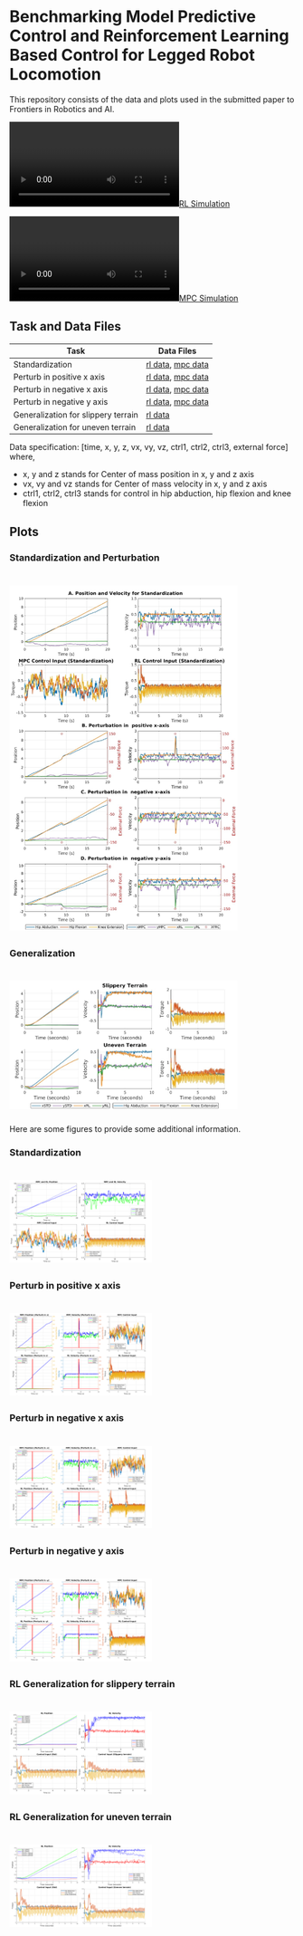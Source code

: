 # Benchmarking Model Predictive Control and Reinforcement Learning Based Control for Legged Robot Locomotion

This repository consists of the data and plots used in the submitted paper to Frontiers in Robotics and AI.

[![RL Simulation](Other-Docs/RL.mp4)](https://github.com/user-attachments/assets/c5c8230d-ff8f-4a35-ab8a-036610818b94) 

[![MPC Simulation](Other-Docs/MPC.mp4)](https://github.com/user-attachments/assets/56968def-0bb1-480a-aa2b-e96e86f05cfc)

## Task and Data Files

| Task                                   | Data Files          |
|----------------------------------------|---------------------|
| Standardization                        | [rl data](https://github.com/RoLACLab/mpc-and-rl-benchmark/blob/06af2fd530b7c5fd58f7b27535bce1186b592310/1.%20Standardization%20and%20Perturbation/1.Standardization/RL_standardization.csv), [mpc data](https://github.com/RoLACLab/mpc-and-rl-benchmark/blob/06af2fd530b7c5fd58f7b27535bce1186b592310/1.%20Standardization%20and%20Perturbation/1.Standardization/MPC_standardization1.csv) |
| Perturb in positive x axis             | [rl data](https://github.com/RoLACLab/mpc-and-rl-benchmark/blob/06af2fd530b7c5fd58f7b27535bce1186b592310/1.%20Standardization%20and%20Perturbation/2.%20Perturb%20in%20positive%20x%20axis/rl%20data.csv), [mpc data](https://github.com/RoLACLab/mpc-and-rl-benchmark/blob/06af2fd530b7c5fd58f7b27535bce1186b592310/1.%20Standardization%20and%20Perturbation/2.%20Perturb%20in%20positive%20x%20axis/mpc%20data.csv) |
| Perturb in negative x axis             | [rl data](https://github.com/RoLACLab/mpc-and-rl-benchmark/blob/06af2fd530b7c5fd58f7b27535bce1186b592310/1.%20Standardization%20and%20Perturbation/3.%20Perturb%20in%20negative%20x%20axis/rl%20data.csv), [mpc data](https://github.com/RoLACLab/mpc-and-rl-benchmark/blob/06af2fd530b7c5fd58f7b27535bce1186b592310/1.%20Standardization%20and%20Perturbation/3.%20Perturb%20in%20negative%20x%20axis/mpc%20data.csv) |
| Perturb in negative y axis             | [rl data](https://github.com/RoLACLab/mpc-and-rl-benchmark/blob/06af2fd530b7c5fd58f7b27535bce1186b592310/1.%20Standardization%20and%20Perturbation/4.%20Perturb%20in%20negative%20y%20axis/rl%20data.csv), [mpc data](https://github.com/RoLACLab/mpc-and-rl-benchmark/blob/06af2fd530b7c5fd58f7b27535bce1186b592310/1.%20Standardization%20and%20Perturbation/4.%20Perturb%20in%20negative%20y%20axis/mpc%20data.csv) |
| Generalization for slippery terrain    | [rl data](https://github.com/RoLACLab/mpc-and-rl-benchmark/blob/06af2fd530b7c5fd58f7b27535bce1186b592310/2.%20Generalization/slippery%20terrain/slippery_terrain_data.csv) |
| Generalization for uneven terrain      | [rl data](https://github.com/RoLACLab/mpc-and-rl-benchmark/blob/06af2fd530b7c5fd58f7b27535bce1186b592310/2.%20Generalization/uneven%20terrain/uneven_terrain_data.csv) |

Data specification: [time, x, y, z, vx, vy, vz, ctrl1, ctrl2, ctrl3, external force]
where, 
- x, y and z stands for Center of mass position in x, y and z axis
- vx, vy and vz stands for Center of mass velocity in x, y and z axis
- ctrl1, ctrl2, ctrl3 stands for control in hip abduction, hip flexion and knee flexion

## Plots
### Standardization and Perturbation
<h1>
  <a href="#"><img src="1. Standardization and Perturbation/Standardization and Perturbation.jpg" width="80%"></a>
</h1>

### Generalization
<h1>
  <a href="#"><img src="2. Generalization/Generalization_combo.jpg" width="80%"></a>
</h1>

Here are some figures to provide some additional information.
### Standardization
<h1>
  <a href="#"><img src="1. Standardization and Perturbation/1.Standardization/std.png" width="50%"></a>
</h1>

### Perturb in positive x axis
<h1>
  <a href="#"><img src="1. Standardization and Perturbation/2. Perturb in positive x axis/perturbation in pocitive x axis.png" width="50%"></a>
</h1>

### Perturb in negative x axis
<h1>
  <a href="#"><img src="1. Standardization and Perturbation/3. Perturb in negative x axis/perturbation in negative x axis.png" width="50%"></a>
</h1>

### Perturb in negative y axis
<h1>
  <a href="#"><img src="1. Standardization and Perturbation/4. Perturb in negative y axis/perturbation in negative y axis.png" width="50%"></a>
</h1>

### RL Generalization for slippery terrain
<h1>
  <a href="#"><img src="2. Generalization/slippery terrain/slippery terrain.png" width="50%"></a>
</h1>

### RL Generalization for uneven terrain
<h1>
  <a href="#"><img src="2. Generalization/uneven terrain/uneven terrain.png" width="50%"></a>
</h1>
